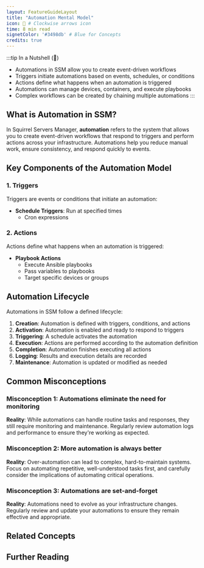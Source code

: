 ```yaml
---
layout: FeatureGuideLayout
title: "Automation Mental Model"
icon: 🔄 # Clockwise arrows icon
time: 8 min read
signetColor: '#3498db' # Blue for Concepts
credits: true
---
```


<style src="./styles.css"></style>

:::tip In a Nutshell (🌰)
- Automations in SSM allow you to create event-driven workflows
- Triggers initiate automations based on events, schedules, or conditions
- Actions define what happens when an automation is triggered
- Automations can manage devices, containers, and execute playbooks
- Complex workflows can be created by chaining multiple automations
:::

## What is Automation in SSM?

In Squirrel Servers Manager, **automation** refers to the system that allows you to create event-driven workflows that respond to triggers and perform actions across your infrastructure. Automations help you reduce manual work, ensure consistency, and respond quickly to events.

## Key Components of the Automation Model

### 1. Triggers

Triggers are events or conditions that initiate an automation:

- **Schedule Triggers**: Run at specified times
  - Cron expressions 


### 2. Actions

Actions define what happens when an automation is triggered:

- **Playbook Actions**
  - Execute Ansible playbooks
  - Pass variables to playbooks
  - Target specific devices or groups

## Automation Lifecycle

Automations in SSM follow a defined lifecycle:

1. **Creation**: Automation is defined with triggers, conditions, and actions
2. **Activation**: Automation is enabled and ready to respond to triggers
3. **Triggering**: A schedule activates the automation
4. **Execution**: Actions are performed according to the automation definition
5. **Completion**: Automation finishes executing all actions
6. **Logging**: Results and execution details are recorded
7. **Maintenance**: Automation is updated or modified as needed

<!--
## Real-World Examples

### Example 1: Automatic Container Updates

<div class="example-container">
  <div class="example-scenario">
    <h4>Problem:</h4>
    <p>You want to automatically update containers when new images are available, but only during maintenance windows.</p>
  </div>
  
  <div class="example-solution">
    <h4>Solution using the Automation Model:</h4>
    
<p><strong>Trigger:</strong> Schedule (every day at 2:00 AM)</p>
    
<p><strong>Conditions:</strong></p>
    <ul>
      <li>Day of week is Tuesday or Thursday (maintenance window)</li>
      <li>Container has updates available</li>
    </ul>
    
    <p><strong>Actions:</strong></p>
    <ol>
      <li>Check for container image updates</li>
      <li>For each container with updates:
        <ul>
          <li>Pull new image</li>
          <li>Stop current container</li>
          <li>Start new container with updated image</li>
          <li>Verify container health</li>
          <li>Send notification of successful update</li>
        </ul>
      </li>
    </ol>
  </div>
</div>

### Example 2: Resource Monitoring and Scaling

<div class="example-container">
  <div class="example-scenario">
    <h4>Problem:</h4>
    <p>You need to monitor resource usage on your web server and take action when load increases.</p>
  </div>
  
  <div class="example-solution">
    <h4>Solution using the Automation Model:</h4>
    
    <p><strong>Trigger:</strong> Condition (CPU usage > 80% for 5 minutes)</p>
    
    <p><strong>Actions:</strong></p>
    <ol>
      <li>Execute playbook to scale web server resources</li>
      <li>Restart web server container with new resource limits</li>
      <li>Send notification to administrator</li>
      <li>Create follow-up check automation to verify performance after 15 minutes</li>
    </ol>
    
    <p><strong>Variables:</strong></p>
    <ul>
      <li>Current CPU usage percentage</li>
      <li>Device identifier</li>
      <li>Container name</li>
      <li>New resource allocation values</li>
    </ul>
    
    <p><strong>Implementation:</strong></p>
    
```yaml
{% raw %}
# High CPU Usage Response Automation
trigger:
  type: condition
  resource: device
  property: cpu.usage
  operator: ">"
  value: 80
  duration: 5m
  
conditions:
  - type: device_tag
    tag: "environment:production"
  - type: time_window
    days: [1, 2, 3, 4, 5]  # Weekdays only
    start_time: "07:00"
    end_time: "19:00"
    
variables:
  new_container_memory: "{{ device.memory.total * 0.5 }}"
  new_container_cpus: "{{ device.cpu.cores * 0.75 }}"
  
actions:
  - type: playbook
    name: scale-webserver-resources
    targets: "{{ trigger.device.id }}"
    variables:
      memory_limit: "{{ variables.new_container_memory }}"
      cpu_limit: "{{ variables.new_container_cpus }}"
      
  - type: container
    action: update
    container: "web-server"
    config:
      resources:
        memory: "{{ variables.new_container_memory }}MB"
        cpus: "{{ variables.new_container_cpus }}"
    restart: true
    
  - type: notification
    method: email
    recipient: "admin@example.com"
    subject: "Web Server Scaled Due to High CPU Usage"
    body: |
      The web server on {{ trigger.device.name }} was experiencing high CPU usage ({{ trigger.value }}%).
      
      Actions taken:
      - Scaled resources to {{ variables.new_container_cpus }} CPUs and {{ variables.new_container_memory }}MB memory
      - Restarted container with new resource limits
      
      Please check the server status at your earliest convenience.
      
  - type: create_automation
    name: "Follow-up check for {{ trigger.device.name }}"
    trigger:
      type: schedule
      delay: 15m
      one_time: true
    actions:
      - type: command
        device: "{{ trigger.device.id }}"
        command: "docker stats web-server --no-stream"
      - type: notification
        method: email
        recipient: "admin@example.com"
        subject: "Follow-up: Web Server Performance Check"
        body: "Current resource usage after scaling: {{ command.output }}"
{% endraw %}
```
  </div>
</div>

### Example 3: Automated Backup and Rotation

<div class="example-container">
  <div class="example-scenario">
    <h4>Problem:</h4>
    <p>You need to automatically back up database containers, verify the backups, and maintain a rotation policy.</p>
  </div>
  
  <div class="example-solution">
    <h4>Solution using the Automation Model:</h4>
    
    <p><strong>Trigger:</strong> Schedule (Daily at 1:00 AM)</p>
    
    <p><strong>Actions:</strong></p>
    <ol>
      <li>Create database backup</li>
      <li>Verify backup integrity</li>
      <li>Upload backup to remote storage</li>
      <li>Rotate local backups (keep last 7 days)</li>
      <li>Send backup status report</li>
    </ol>
    
    <p><strong>Implementation:</strong></p>
    
```yaml
{% raw %}
# Database Backup Automation
trigger:
  type: schedule
  cron: "0 1 * * *"  # Daily at 1:00 AM
  
variables:
  backup_date: "{{ now | date('YYYY-MM-DD') }}"
  backup_path: "/backups/db-{{ variables.backup_date }}.sql.gz"
  remote_path: "s3://my-backups/databases/{{ variables.backup_date }}.sql.gz"
  
actions:
  # Step 1: Create database backup
  - type: container
    action: exec
    container: "postgres-db"
    command: |
      pg_dump -U postgres mydatabase | gzip > {{ variables.backup_path }}
    store_output: backup_result
    
  # Step 2: Verify backup integrity
  - type: command
    device: "{{ trigger.device.id }}"
    command: "gzip -t {{ variables.backup_path }} && echo 'Backup integrity verified'"
    store_output: verify_result
    
  # Step 3: Upload to remote storage
  - type: command
    device: "{{ trigger.device.id }}"
    command: "aws s3 cp {{ variables.backup_path }} {{ variables.remote_path }}"
    store_output: upload_result
    
  # Step 4: Rotate local backups (keep last 7 days)
  - type: command
    device: "{{ trigger.device.id }}"
    command: "find /backups -name 'db-*.sql.gz' -type f -mtime +7 -delete"
    store_output: rotation_result
    
  # Step 5: Send backup status report
  - type: notification
    method: email
    recipient: "dba@example.com"
    subject: "Database Backup Report - {{ variables.backup_date }}"
    body: |
      Database Backup Summary:
      
      Date: {{ variables.backup_date }}
      Backup Location: {{ variables.backup_path }}
      Remote Storage: {{ variables.remote_path }}
      
      Backup Creation: {{ backup_result.exit_code == 0 ? 'SUCCESS' : 'FAILED' }}
      Integrity Check: {{ verify_result.exit_code == 0 ? 'SUCCESS' : 'FAILED' }}
      Remote Upload: {{ upload_result.exit_code == 0 ? 'SUCCESS' : 'FAILED' }}
      Backup Rotation: {{ rotation_result.exit_code == 0 ? 'SUCCESS' : 'FAILED' }}
      
      {% if backup_result.exit_code != 0 or verify_result.exit_code != 0 or upload_result.exit_code != 0 %}
      ERROR DETAILS:
      {% if backup_result.exit_code != 0 %}
      Backup Error: {{ backup_result.stderr }}
      {% endif %}
      {% if verify_result.exit_code != 0 %}
      Verify Error: {{ verify_result.stderr }}
      {% endif %}
      {% if upload_result.exit_code != 0 %}
      Upload Error: {{ upload_result.stderr }}
      {% endif %}
      {% endif %}
      
      Please check the backup system if any errors are reported.
{% endraw %}
```
  </div>
</div>

## Visual Flowchart of Automation Triggers and Actions

<div class="concept-diagram">
  <div class="flowchart">
    <div class="flowchart-column">
      <div class="flowchart-header">Triggers</div>
      <div class="flowchart-item trigger-event">
        <div class="item-icon">🔔</div>
        <div class="item-title">Event Triggers</div>
        <div class="item-examples">Container start/stop, Device connection</div>
      </div>
      <div class="flowchart-item trigger-schedule">
        <div class="item-icon">⏰</div>
        <div class="item-title">Schedule Triggers</div>
        <div class="item-examples">Daily at 2am, Every 15 minutes</div>
      </div>
      <div class="flowchart-item trigger-condition">
        <div class="item-icon">📊</div>
        <div class="item-title">Condition Triggers</div>
        <div class="item-examples">CPU > 80%, Disk space < 10%</div>
      </div>
    </div>
    
    <div class="flowchart-arrow">→</div>
    
    <div class="flowchart-column">
      <div class="flowchart-header">Conditions</div>
      <div class="flowchart-item condition-filter">
        <div class="item-icon">🔍</div>
        <div class="item-title">Filters</div>
        <div class="item-examples">Only production devices, Only Docker containers</div>
      </div>
      <div class="flowchart-item condition-time">
        <div class="item-icon">📅</div>
        <div class="item-title">Time Windows</div>
        <div class="item-examples">Only during maintenance hours</div>
      </div>
      <div class="flowchart-item condition-state">
        <div class="item-icon">🔄</div>
        <div class="item-title">State Checks</div>
        <div class="item-examples">If container is running, If device is online</div>
      </div>
    </div>
    
    <div class="flowchart-arrow">→</div>
    
    <div class="flowchart-column">
      <div class="flowchart-header">Actions</div>
      <div class="flowchart-item action-device">
        <div class="item-icon">💻</div>
        <div class="item-title">Device Actions</div>
        <div class="item-examples">Reboot, Run command, Update packages</div>
      </div>
      <div class="flowchart-item action-container">
        <div class="item-icon">📦</div>
        <div class="item-title">Container Actions</div>
        <div class="item-examples">Start/stop, Update image, Modify config</div>
      </div>
      <div class="flowchart-item action-playbook">
        <div class="item-icon">📋</div>
        <div class="item-title">Playbook Actions</div>
        <div class="item-examples">Execute playbook, Pass variables</div>
      </div>
      <div class="flowchart-item action-notification">
        <div class="item-icon">📧</div>
        <div class="item-title">Notification Actions</div>
        <div class="item-examples">Email, Webhook, Slack message</div>
      </div>
    </div>
  </div>
  <div class="diagram-caption">Figure 2: Automation Triggers, Conditions, and Actions Flowchart</div>
</div>

<style>
.flowchart {
  display: flex;
  justify-content: space-between;
  align-items: flex-start;
  gap: 20px;
  margin: 20px 0;
  flex-wrap: wrap;
}

.flowchart-column {
  flex: 1;
  min-width: 200px;
  display: flex;
  flex-direction: column;
  gap: 10px;
  background-color: var(--vp-c-bg-soft);
  border-radius: 8px;
  padding: 10px;
}

.flowchart-header {
  font-weight: bold;
  text-align: center;
  padding: 5px;
  background-color: var(--vp-c-brand);
  color: white;
  border-radius: 4px;
  margin-bottom: 10px;
}

.flowchart-item {
  background-color: var(--vp-c-bg);
  border: 1px solid var(--vp-c-divider);
  border-radius: 6px;
  padding: 10px;
  display: flex;
  flex-direction: column;
  gap: 5px;
}

.item-icon {
  font-size: 1.5rem;
  text-align: center;
}

.item-title {
  font-weight: bold;
  text-align: center;
}

.item-examples {
  font-size: 0.8rem;
  color: var(--vp-c-text-2);
  text-align: center;
}

.flowchart-arrow {
  display: flex;
  align-items: center;
  justify-content: center;
  font-size: 2rem;
  color: var(--vp-c-brand);
  font-weight: bold;
}

@media (max-width: 768px) {
  .flowchart {
    flex-direction: column;
  }
  
  .flowchart-arrow {
    transform: rotate(90deg);
    margin: 10px 0;
  }
}
</style>

## Automation Patterns

### 1. Monitoring and Alerting

Create automations that monitor your infrastructure and alert you to issues:

```yaml
{% raw %}
trigger:
  type: condition
  resource: device
  metric: memory
  threshold: 90%
  duration: 10m

actions:
  - type: notification
    method: email
    recipient: admin@example.com
    subject: "High Memory Usage Alert"
    body: "Device {{ device.name }} has high memory usage: {{ trigger.value }}%"
  
  - type: command
    device: "{{ device.id }}"
    command: "systemctl restart memory-intensive-service"
{% endraw %}
```

### 2. Scheduled Maintenance

Automate routine maintenance tasks:

```yaml
{% raw %}
trigger:
  type: schedule
  cron: "0 2 * * 0"  # Every Sunday at 2 AM

actions:
  - type: playbook
    name: system-updates
    targets: all-devices
    variables:
      reboot_if_needed: true
      
  - type: notification
    method: webhook
    url: https://monitoring.example.com/webhook
    payload:
      event: maintenance-complete
      timestamp: "{{ now }}"
{% endraw %}
```

### 3. Event Response

React to events in your infrastructure:

```yaml
{% raw %}
trigger:
  type: event
  source: container
  event: health_check_failed

conditions:
  - "{{ event.container.restartCount > 3 }}"

actions:
  - type: container
    action: recreate
    container: "{{ event.container.id }}"
    
  - type: notification
    method: slack
    channel: "#alerts"
    message: "Container {{ event.container.name }} failed health check and was recreated"
{% endraw %}
```

## Best Practices

::: tip 💡 Do's
- Start with simple automations and gradually increase complexity
- Test automations in a non-production environment first
- Include error handling in your automations
- Document the purpose and behavior of each automation
- Use descriptive names for automations
:::

::: danger ⛔ Don'ts
- Don't create automations that could cause cascading failures
- Don't automate critical operations without human verification
- Don't create circular dependencies between automations
- Don't overuse conditions that could make automations hard to understand
- Don't forget to monitor and maintain your automations
:::
-->
## Common Misconceptions

### Misconception 1: Automations eliminate the need for monitoring

**Reality**: While automations can handle routine tasks and responses, they still require monitoring and maintenance. Regularly review automation logs and performance to ensure they're working as expected.

### Misconception 2: More automation is always better

**Reality**: Over-automation can lead to complex, hard-to-maintain systems. Focus on automating repetitive, well-understood tasks first, and carefully consider the implications of automating critical operations.

### Misconception 3: Automations are set-and-forget

**Reality**: Automations need to evolve as your infrastructure changes. Regularly review and update your automations to ensure they remain effective and appropriate.

## Related Concepts

<FeatureGrid>
  <FeatureCard
    icon="💻"
    title="Device Model"
    description="How devices are managed and monitored in SSM"
    link="./devices"
  />
  <FeatureCard
    icon="📦"
    title="Container Model"
    description="How containers are deployed and managed"
    link="./containers"
  />
  <FeatureCard
    icon="📋"
    title="Playbooks Model"
    description="Using Ansible playbooks for infrastructure automation"
    link="./playbooks"
  />
</FeatureGrid>

## Further Reading

<FeatureGrid>
  <FeatureCard
    icon="🛠️"
    title="Creating Automations"
    description="Step-by-step guide to creating automations"
    link="/docs/user-guides/automations/creating"
  />
  <FeatureCard
    icon="⏰"
    title="Automation Schedules"
    description="Detailed guide to scheduling automations"
    link="/docs/user-guides/automations/schedules"
  />
  <FeatureCard
    icon="🔗"
    title="Automation API"
    description="Programmatically creating and managing automations"
    link="/docs/developer/api-integration"
  />
</FeatureGrid>
